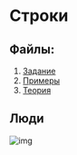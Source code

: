 # Строки

## Файлы:

1. [Задание](/inf/lab2/Laboratornaya_rabota_2_Stroki_VPR12.pdf)
2. [Примеры](/inf/lab2/Laboratornaya_rabota_2_Stroki_Primery.pdf)
3. [Теория](/inf/lab2/Laboratornaya_rabota_2_Stroki_Teoria.pdf)

## Люди

![img](https://i.ibb.co/LJ82fXQ/B5u-IVz6-Kcrg.jpg)
